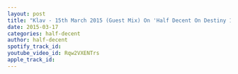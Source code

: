 ```yaml
---
layout: post
title: "Klav - 15th March 2015 (Guest Mix) On 'Half Decent On Destiny 105.1FM'"
date: 2015-03-17
categories: half-decent
author: half-decent
spotify_track_id: 
youtube_video_id: Rqw2VXENTrs
apple_track_id: 
---
```

